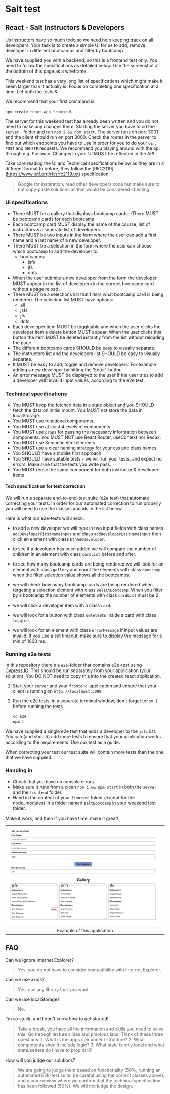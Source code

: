 # Salt test

## React - Salt Instructors & Developers

Us instructors have so much todo so we need help keeping track on all developers. Your task is to create a simple UI for us to add, remove developer in different bootcamps and filter by bootcamp.

We have supplied you with a backend, so this is a frontend test only. You need to follow the specifications as detailed below. Use the screenshot at the bottom of this page as a wireframe.

This weekend test has a very long list of specifications which might make it seem larger than it actually is. Focus on completing one specification at a time. Let both the tests &

We recommend that your first command is:

`npx create-react-app frontend`

The server for this weekend test has already been written and you do not need to make any changes there. Starting the server you have to cd the `server` - folder and run `npm i && npm start`. The server runs on port 3001 and the client should run on port 3000. Check the routes in the server to find out which endpoints you have to use in order for you to do your `GET`, `POST` and `DELETE` requests. We recommend you playing around with the api through e.g. Postman. Changes in your UI MUST be reflected in the API.

Take care reading the UI and Technical specifications below as they are in a different format to before, they follow the [RFC2119]
(<https://www.ietf.org/rfc/rfc2119.txt>) specification.

> Google for inspiration, read other developers code but make sure to not copy-paste solutions as that would be considered cheating.

### UI specifications

- There MUST be a gallery that displays bootcamp cards.
  -There MUST be bootcamp cards for each bootcamp.
- Each bootcamp card MUST display the name of the course, list of instructors & a seperate list of developers.
- There MUST be two inputs in the form where the user can add a first name and a last name of a new developer.
- There MUST be a selection in the form where the user can choose which bootcamp to add the developer to.
  - bootcamps:
    - jsfs
    - jfs
    - dnfs
- When the user submits a new developer from the form the developer MUST appear in the list of developers in the correct bootcamp card without a page reload.
- There MUST be a selections list that filters what bootcamp card is being rendered. The selection list MUST have options:
  - all
  - jsfs
  - jfs
  - dnfs
- Each developer item MUST be toggleable and when the user clicks the developer item a delete button MUST appear. When the user clicks this button the item MUST be deleted instantly from the list without reloading the page.
- The different bootcamp cards SHOULD be easy to visually separate.
- The instructors list and the developers list SHOULD be easy to visually separate.
- It MUST be easy to add, toggle and remove developers. For example adding a new developer by hitting the 'Enter'-button
- An error message MUST be displayed to the user if the user tries to add a developer with invalid input values, according to the e2e test.

### Technical specifications

- You MUST keep the fetched data in a state object and you SHOULD fetch the data on initial mount. You MUST not store the data in localStorage.
- You MUST use functional components.
- You MUST use at least 4 levels of components.
- You MUST use `props` for passing the necessary information between components. You MUST NOT use React Router, useContext nor Redux.
- You MUST use Semantic html elements.
- You MUST use a clear naming strategy for your css and class names.
- You SHOULD have a mobile first approach.
- You SHOULD have suitable tests - we will run your tests, and expect no errors. Make sure that the tests you write pass.
- You MUST reuse the same component for both instructor & developer items

#### Tech specification for test correction

We will run a separate end-to-end-test suite (e2e test) that automate correcting your tests. In order for our automated correction to run properly you will need to use the classes and ids in the list below.

Here is what our e2e-tests will check:

- to add a new developer we will type in two input fields with class names `addDeveloperFirstNameInput` and class `addDeveloperLastNameInput` then click an element with class `btnAddDeveloper`.
- to see if a developer has been added we will compare the number of children in an element with class `cardList` before and after.
- to see how many bootcamp cards are being rendered we will look for an element with class `gallery` and count the elements with class `bootcamp` when the filter selection value shows all the bootcamps.
- we will check how many bootcamp cards are being rendered when targeting a selection element with class `selectBootcamp`. When you filter by a bootcamp the number of elements with class `cardList` must be 2.

- we will click a developer item with a class `card`.
- we will look for a button with class `deleteBtn` inside a card with class `toggled`.
- we will look for an element with class `errorMessage` if input values are invalid. If you use a set timeout, make sure to display the message for a min of 1000 ms.

### Running e2e tests

In this repository there's a `e2e`-folder that contains e2e-test using [Cypress.IO](http://cypress.io). This should be run separately from your application (your solution). You DO NOT need to copy this into the created react application.

1. Start your `server` and your `frontend`-application and ensure that your client is running on `http://localhost:3000`
2. Run the e2e tests, in a separate terminal window, don't forget to`npm i` before running the tests

   ```bash
   cd e2e
   npm t
   ```

We have supplied a single e2e test that adds a developer to the `jsfs` list. You can (and should) add more tests to ensure that your application works according to the requirements. Use our test as a guide.

When correcting your test our test suite will contain more tests than the one that we have supplied.

### Handing in

- Check that you have no console errors.
- Make sure it runs from a clean `npm i && npm start` in both the `server` and the `frontend` folder.
- Hand in the content of your `frontend` folder (except for the node_modules) in a folder named `saltBootcamp` in your weekend test folder.

Make it work, and then if you have time, make it great!

| ![Wireframe](wireframe.png) |
| :-------------------------: |
| Example of this application |

## FAQ

Can we ignore Internet Explorer?

> Yes, you do not have to consider compatibility with Internet Explorer.

Can we use axios?

> Yes, use any library that you want.

Can we use localStorage?

> No.

I'm so stuck, and I don't know how to get started!

> Take a break, you have all the information and skills you need to solve this. Go through lecture slides and previous labs. Think of these three questions: 1. What is the apps component structure? 2. What components should include logic? 3. What state is only local and what state/setters do I have to prop drill?

How will you judge our solutions?

> We are going to judge them based on functionality (50%, running an automated E2E-test suite, be careful using the correct classes above), and a code review where we confirm that the technical specification has been followed (50%). We will not judge the design.

